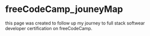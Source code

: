 # freeCodeCamp_jouneyMap
this page was created to follow up my journey to full stack softwear developer certification on freeCodeCamp.

